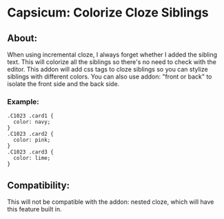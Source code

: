 # Capsicum: Colorize Cloze Siblings


## About:
When using incremental cloze, I always forget whether I added the sibling text. This will colorize all the siblings so there's no need to check with the editor. This addon will add css tags to cloze siblings so you can stylize siblings with different colors. You can also use addon: "front or back" to isolate the front side and the back side.

### Example:
```
.C1023 .card1 {
  color: navy;
}
.C1023 .card2 {
  color: pink;
}
.C1023 .card3 {
  color: lime;
}
```


## Compatibility:
This will not be compatible with the addon: nested cloze, which will have this feature built in.

